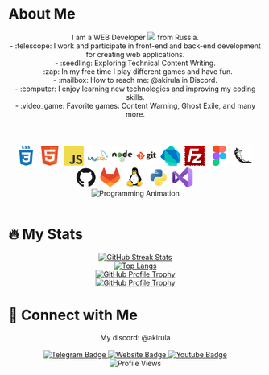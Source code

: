 

<p align="center">

</p>

<div align="center"></div>
<h1>About Me</h1>
<div align="center">
    I am a WEB Developer <img src="https://media.giphy.com/media/WUlplcMpOCEmTGBtBW/giphy.gif" width="30"> from Russia.
    <br> 
    - :telescope: I work and participate in front-end and back-end development for creating web applications.
    <br>
    - :seedling: Exploring Technical Content Writing.
    <br>
    - :zap: In my free time I play different games and have fun.
    <br>
    - :mailbox: How to reach me: @akirula in Discord.
    <br>
    - :computer: I enjoy learning new technologies and improving my coding skills.
    <br>
    - :video_game: Favorite games: Content Warning, Ghost Exile, and many more.
    <br>
</div>
<br>
<br>

<div align="center" style="margin-top: 20px;">
    <img src="https://github.com/devicons/devicon/blob/master/icons/css3/css3-plain-wordmark.svg" title="CSS3" alt="CSS" width="40" height="40"/>&nbsp;
    <img src="https://github.com/devicons/devicon/blob/master/icons/html5/html5-original.svg" title="HTML5" alt="HTML" width="40" height="40"/>&nbsp;
    <img src="https://github.com/devicons/devicon/blob/master/icons/javascript/javascript-original.svg" title="JavaScript" alt="JavaScript" width="40" height="40"/>&nbsp;
    <img src="https://github.com/devicons/devicon/blob/master/icons/mysql/mysql-original-wordmark.svg" title="MySQL" alt="MySQL" width="40" height="40"/>&nbsp;
    <img src="https://github.com/devicons/devicon/blob/master/icons/nodejs/nodejs-original-wordmark.svg" title="NodeJS" alt="NodeJS" width="40" height="40"/>&nbsp;
    <img src="https://github.com/devicons/devicon/blob/master/icons/git/git-original-wordmark.svg" title="Git" alt="Git" width="40" height="40"/>&nbsp;
    <img src="https://github.com/devicons/devicon/blob/master/icons/dart/dart-original.svg" title="Dart" alt="Dart" width="40" height="40"/>&nbsp;
    <img src="https://github.com/devicons/devicon/blob/master/icons/filezilla/filezilla-original.svg" title="FileZilla" alt="FileZilla" width="40" height="40"/>&nbsp;
    <img src="https://github.com/devicons/devicon/blob/master/icons/figma/figma-original.svg" title="Figma" alt="Figma" width="40" height="40"/>&nbsp;
    <img src="https://github.com/devicons/devicon/blob/master/icons/flask/flask-original.svg" title="Flask" alt="Flask" width="40" height="40"/>&nbsp;
    <img src="https://github.com/devicons/devicon/blob/master/icons/github/github-original.svg" title="GitHub" alt="GitHub" width="40" height="40"/>&nbsp;  
    <img src="https://github.com/devicons/devicon/blob/master/icons/gitlab/gitlab-original.svg" title="GitLab" alt="GitLab" width="40" height="40"/>&nbsp;
    <img src="https://github.com/devicons/devicon/blob/master/icons/linux/linux-original.svg" title="Linux" alt="Linux" width="40" height="40"/>&nbsp;
    <img src="https://github.com/devicons/devicon/blob/master/icons/python/python-original.svg" title="Python" alt="Python" width="40" height="40"/>&nbsp;  
    <img src="https://github.com/devicons/devicon/blob/master/icons/visualstudio/visualstudio-original.svg" title="Visual Studio" alt="Visual Studio" width="40" height="40"/>&nbsp;
</div>
<div align="center">
    <img src="https://media2.giphy.com/media/v1.Y2lkPTc5MGI3NjExOGF4bWFueWdkM2s4cDlwMnV6aTRyM2N0ZmQ3eHc1NzJpMXhubGs2diZlcD12MV9pbnRlcm5hbF9naWZfYnlfaWQmY3Q9Zw/4rZA5D22301iMgrUNd/giphy.gif" width="600" height="300" alt="Programming Animation"/>
</div>
<br>
<div align="center"></div>
<h1>🔥 My Stats</h1>
<div align="center">
    <a href="https://git.io/streak-stats">
        <img src="http://github-readme-streak-stats.herokuapp.com?user=Elytrya&theme=meta-dark&border_radius=20&locale=ru" alt="GitHub Streak Stats"/>
    </a>
    <br>
    <a href="https://github.com/anuraghazra/github-readme-stats">
        <img src="https://github-readme-stats.vercel.app/api/top-langs/?username=Elytrya&layout=compact&theme=vision-friendly-dark" alt="Top Langs"/>
    </a>
    <br>
    <a href="https://github-profile-trophy.vercel.app/?username=Elytrya">
        <img src="https://github-profile-trophy.vercel.app/?username=Elytrya&theme=darkhub" alt="GitHub Profile Trophy"/>
    </a>
    <br>
    <a href="https://github.com/ryo-ma/github-profile-trophy">
        <img src="https://github-profile-trophy.vercel.app/?username=Elytrya" alt="GitHub Profile Trophy"/>
    </a>
</div>

<div align="center"></div>
<h1>💼 Connect with Me</h1>
<div align="center">
  My discord: @akirula
  <br>
  <br>
    <a href="https://t.me/akitiltka">
        <img src="https://img.shields.io/badge/Telegram-black?logo=Telegram&logoColor=white&style=for-the-badge" alt="Telegram Badge"/>
    </a>
      <a href="https://akitiltka.space">
        <img src="https://img.shields.io/badge/My%20website-black?style=for-the-badge&logo=website&logoColor=white" alt="Website Badge"/>
    </a>
    <a href="https://www.youtube.com/channel/UCB6RwiDicAAC19xyTImz-Eg">
        <img src="https://img.shields.io/badge/YouTube-black?style=for-the-badge&logo=youtube&logoColor=white" alt="Youtube Badge"/>
    </a>
</div>
<div align="center">
    <img src="https://komarev.com/ghpvc/?username=Elytrya&style=flat-square&color=red" alt="Profile Views"/>
</div>
